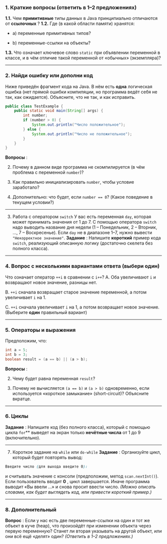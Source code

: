 ### 1. Краткие вопросы (ответить в 1–2 предложениях)

**1.1.**  Чем **примитивные**  типы данных в Java принципиально отличаются от **ссылочных** ?
**1.2.**  Где (в какой области памяти) хранятся:

- a) переменные примитивных типов?

- b) переменные-ссылки на объекты?

**1.3.**  Что означает ключевое слово `static` при объявлении переменной в классе, и в чём отличие такой переменной от «обычных» (экземпляра)?


---



### 2. Найди ошибку или дополни код

Ниже приведён фрагмент кода на Java. В нём есть **одна**  логическая ошибка (нет прямой ошибки компиляции, но программа ведёт себя не так, как ожидается). Объясните, что не так, и как исправить.


```java
public class TestExample {
    public static void main(String[] args) {
        int number;
        if (number > 0) {
            System.out.println("Число положительное");
        } else {
            System.out.println("Число не положительное");
        }
    }
}
```

**Вопросы** :

2. Почему в данном виде программа не скомпилируется (в чём проблема с переменной `number`)?

4. Как правильно инициализировать `number`, чтобы условие заработало?

6. Дополнительно: что будет, если `number == 0`? (Какое поведение в текущем условии?)



---


3. Работа с оператором `switch`
   У вас есть переменная `day`, которая может принимать значения от 1 до 7. 
С помощью оператора `switch` надо выводить название 
 дня недели (1 – Понедельник, 2 – Вторник, …, 7 – Воскресенье).
 Если `day` не в диапазоне 1–7, нужно вывести `"Некорректное значение"`.
   **Задание** : Напишите **короткий**  пример кода `switch`, 
 реализующий описанную логику (достаточно скелета без полного класса).


---



### 4. Вопрос с несколькими вариантами ответа (выбери один)

Что означает оператор `++i` в сравнении с `i++`?
A. Оба увеличивают `i` и возвращают новое значение, разницы нет.

B. `++i` сначала возвращает старое значение переменной, а потом увеличивает `i` на 1.

C. `++i` сначала увеличивает `i` на 1, а потом возвращает новое значение.
(Выберите **один**  правильный вариант)


---



### 5. Операторы и выражения


Предположим, что:


```java
int a = 5;
int b = 3;
boolean result = (a == b) || (a > b);
```

**Вопросы** :

2. Чему будет равна переменная `result`?

4. Почему не вычисляется `(a == b)` и `(a > b)` одновременно, если используется «короткое замыкание» (short-circuit)? Объясните вкратце.



---



### 6. Циклы

**Задание** : Напишите код (без полного класса), который с помощью цикла `for`**  выведет на экран только **нечётные числа**  от 1 до 9 (включительно).


---


7. Короткое задание на `while` или `do-while`
   **Задание** : Организуйте цикл, который будет повторять вывод:


```scss
Введите число (для выхода введите 0):
```

и считывать значение с консоли (предположим, метод `scan.nextInt()`). Если пользователь вводит **0** , цикл завершается. Иначе программа выводит «Вы ввели …» и снова просит ввести число.
*(Можно описать словами, как будет выглядеть код, или привести короткий пример.)*


---



### 8. Дополнительный

**Вопрос** : Если у нас есть две переменные-ссылки на один и тот же объект в куче (heap), что произойдёт при изменении объекта через первую переменную? Станет ли вторая указывать на другой объект, или они всё ещё «делят» один?
*(Ответить в 1–2 предложениях.)*